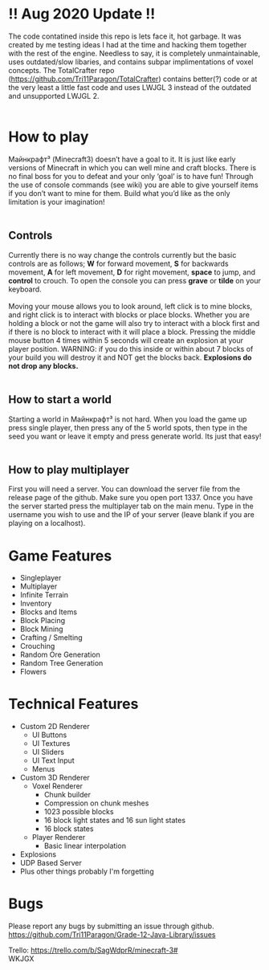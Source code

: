 # !! Aug 2020 Update !!
The code contatined inside this repo is lets face it, hot garbage. It was created by me testing ideas I had at the time and hacking them together with the rest of the engine. Needless to say, it is completely unmaintainable, uses outdated/slow libaries, and contains subpar implimentations of voxel concepts. The TotalCrafter repo (https://github.com/Tri11Paragon/TotalCrafter) contains better(?) code or at the very least a little fast code and uses LWJGL 3 instead of the outdated and unsupported LWJGL 2. <br>
<br>
# How to play
Майнкрафт³ (Minecraft3) doesn’t have a goal to it. It is just like early versions of Minecraft in which you can well mine and craft blocks. There is no final boss for you to defeat and your only ‘goal’ is to have fun! Through the use of console commands (see wiki) you are able to give yourself items if you don’t want to mine for them. Build what you’d like as the only limitation is your imagination!<br>
<br>
## Controls
Currently there is no way change the controls currently but the basic controls are as follows; **W** for forward movement, **S** for backwards movement, **A** for left movement, **D** for right movement, **space** to jump, and **control** to crouch. To open the console you can press **grave** or **tilde** on your keyboard.<br>
<br>
Moving your mouse allows you to look around, left click is to mine blocks, and right click is to interact with blocks or place blocks. Whether you are holding a block or not the game will also try to interact with a block first and if there is no block to interact with it will place a block. Pressing the middle mouse button 4 times within 5 seconds will create an explosion at your player position. WARNING: if you do this inside or within about 7 blocks of your build you will destroy it and NOT get the blocks back. **Explosions do not drop any blocks.**<br>
<br>
## How to start a world
Starting a world in Майнкрафт³ is not hard. When you load the game up press single player, then press any of the 5 world spots, then type in the seed you want or leave it empty and press generate world. Its just that easy! <br>
<br>
## How to play multiplayer
First you will need a server. You can download the server file from the release page of the github. Make sure you open port 1337. Once you have the server started press the multiplayer tab on the main menu. Type in the username you wish to use and the IP of your server (leave blank if you are playing on a localhost).

# Game Features
* Singleplayer
* Multiplayer
* Infinite Terrain
* Inventory
* Blocks and Items
* Block Placing
* Block Mining
* Crafting / Smelting
* Crouching
* Random Ore Generation
* Random Tree Generation
* Flowers

# Technical Features
* Custom 2D Renderer
  * UI Buttons
  * UI Textures
  * UI Sliders
  * UI Text Input
  * Menus
* Custom 3D Renderer
    * Voxel Renderer
      * Chunk builder
      * Compression on chunk meshes
      * 1023 possible blocks
      * 16 block light states and 16 sun light states
      * 16 block states 
  * Player Renderer
     * Basic linear interpolation
* Explosions
* UDP Based Server
* Plus other things probably I'm forgetting

# Bugs
Please report any bugs by submitting an issue through github. https://github.com/Tri11Paragon/Grade-12-Java-Library/issues

Trello: https://trello.com/b/SagWdprR/minecraft-3# <br>
WKJGX
